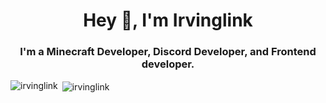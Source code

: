<h1 align="center">Hey 👋, I'm Irvinglink</h1>
<h3 align="center">I'm a Minecraft Developer, Discord Developer, and Frontend developer.</h3>

<p><img align="left" src="https://github-readme-stats.vercel.app/api/top-langs?username=irvinglink&show_icons=true&locale=en&layout=compact" alt="irvinglink" /></p>

<p>&nbsp;<img align="center" src="https://github-readme-stats.vercel.app/api?username=irvinglink&show_icons=true&locale=en" alt="irvinglink" /></p>
